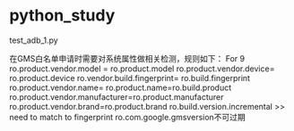 # python_study
test_adb_1.py

在GMS白名单申请时需要对系统属性做相关检测，规则如下：
For 9
ro.product.vendor.model = ro.product.model 
ro.product.vendor.device= ro.product.device
ro.vendor.build.fingerprint= ro.build.fingerprint
ro.product.vendor.name= ro.product.name=ro.build.product
ro.product.vendor.manufacturer=ro.product.manufacturer
ro.product.vendor.brand=ro.product.brand
ro.build.version.incremental >> need to match to fingerprint
ro.com.google.gmsversion不可过期
